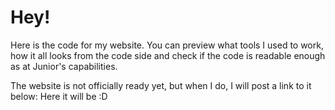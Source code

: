 # Hey!

Here is the code for my website.
You can preview what tools I used to work, how it all looks from the code side and check if the code is readable enough as at Junior's capabilities.

The website is not officially ready yet, but when I do, I will post a link to it below:
Here it will be :D

